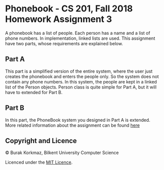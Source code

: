 # Phonebook - CS 201, Fall 2018 Homework Assignment 3
 
A phonebook has a list of people. Each person has a name and a list of phone numbers. In implementation, linked lists are used. This assignment have two parts, whose requirements are explained below.
 
## Part A

This part is a simplified version of the entire system, where the user just creates the phonebook and enters the people only. So the system does not contain any phone numbers. In this system, the people are kept in a linked list of the Person objects.  Person class is quite simple for Part A, but it will have to extended for Part B.

## Part B

In this part, the PhoneBook system you designed in Part A is extended. More related information about the assignment can be found [here](fall18_cs201_hw3.pdf)


## Copyright and Licence

© Burak Korkmaz, Bilkent University Computer Science

Licenced under the [MIT Licence](LICENCE).
